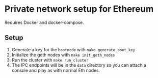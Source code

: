 # Private network setup for Ethereum

Requires Docker and docker-compose.

## Setup

1. Generate a key for the `bootnode` with `make generate_boot_key`
2. Initialize the geth nodes with `make init_geth_nodes`
3. Run the cluster with `make run_cluster`
4. The IPC endpoints will be in the `data` directory so you can attach a console and play as with normal Eth nodes.
